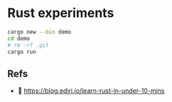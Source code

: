 # Rust experiments

```bash
cargo new --bin demo
cd demo
# rm -rf .git
cargo run
```

## Refs

- 👀 https://blog.ediri.io/learn-rust-in-under-10-mins

